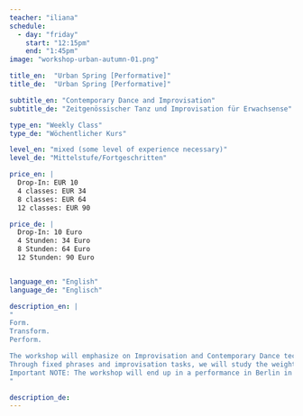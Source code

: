 ```yaml
---
teacher: "iliana"
schedule:
  - day: "friday"
    start: "12:15pm"
    end: "1:45pm"
image: "workshop-urban-autumn-01.png"

title_en:  "Urban Spring [Performative]"
title_de:  "Urban Spring [Performative]"

subtitle_en: "Contemporary Dance and Improvisation"
subtitle_de: "Zeitgenössischer Tanz und Improvisation für Erwachsense"

type_en: "Weekly Class"
type_de: "Wöchentlicher Kurs"

level_en: "mixed (some level of experience necessary)"
level_de: "Mittelstufe/Fortgeschritten"

price_en: |
  Drop-In: EUR 10  
  4 classes: EUR 34  
  8 classes: EUR 64
  12 classes: EUR 90

price_de: |
  Drop-In: 10 Euro  
  4 Stunden: 34 Euro  
  8 Stunden: 64 Euro  
  12 Stunden: 90 Euro


language_en: "English"
language_de: "Englisch"

description_en: |
"
Form.
Transform.
Perform.

The workshop will emphasize on Improvisation and Contemporary Dance technique build-up, welcoming the physical joy of organic movement. The technical part focuses on floor work practice, developing our relation to the floor in all movement levels. But also includes the practice of different movement qualities and dynamics in our dance.
Through fixed phrases and improvisation tasks, we will study the weight, the flow and direction of movement. We will work on our spacial awareness, both in the space and in the body and develop our kinetics intelligence.
Important NOTE: The workshop will end up in a performance in Berlin in July 2016 (place & dates to be confirmed). Performing is not obligatory, still the fixed group is of importance. To connect to each other & enjoy dancing together, both in the studio & on stage!
"

description_de:
---
```

